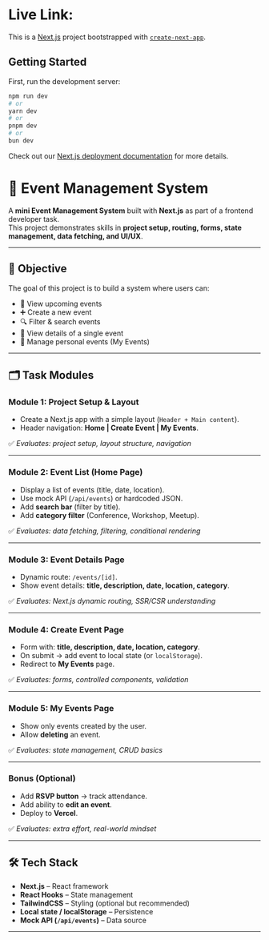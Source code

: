 # Live Link: 
This is a [Next.js](https://nextjs.org) project bootstrapped with [`create-next-app`](https://github.com/vercel/next.js/tree/canary/packages/create-next-app).

## Getting Started

First, run the development server:

```bash
npm run dev
# or
yarn dev
# or
pnpm dev
# or
bun dev
```


Check out our [Next.js deployment documentation](https://nextjs.org/docs/app/building-your-application/deploying) for more details.

# 🎉 Event Management System

A **mini Event Management System** built with **Next.js** as part of a frontend developer task.  
This project demonstrates skills in **project setup, routing, forms, state management, data fetching, and UI/UX**.

---

## 📌 Objective

The goal of this project is to build a system where users can:

- 📅 View upcoming events  
- ➕ Create a new event  
- 🔍 Filter & search events  
- 📖 View details of a single event  
- 👤 Manage personal events (My Events)  

---

## 🗂️ Task Modules

### **Module 1: Project Setup & Layout**
- Create a Next.js app with a simple layout (`Header + Main content`).
- Header navigation: **Home | Create Event | My Events**.

✅ *Evaluates: project setup, layout structure, navigation*  

---

### **Module 2: Event List (Home Page)**
- Display a list of events (title, date, location).
- Use mock API (`/api/events`) or hardcoded JSON.
- Add **search bar** (filter by title).
- Add **category filter** (Conference, Workshop, Meetup).

✅ *Evaluates: data fetching, filtering, conditional rendering*  

---

### **Module 3: Event Details Page**
- Dynamic route: `/events/[id]`.
- Show event details: **title, description, date, location, category**.

✅ *Evaluates: Next.js dynamic routing, SSR/CSR understanding*  

---

### **Module 4: Create Event Page**
- Form with: **title, description, date, location, category**.
- On submit → add event to local state (or `localStorage`).
- Redirect to **My Events** page.

✅ *Evaluates: forms, controlled components, validation*  

---

### **Module 5: My Events Page**
- Show only events created by the user.
- Allow **deleting** an event.

✅ *Evaluates: state management, CRUD basics*  

---

### **Bonus (Optional)**
- Add **RSVP button** → track attendance.  
- Add ability to **edit an event**.  
- Deploy to **Vercel**.  

✅ *Evaluates: extra effort, real-world mindset*  

---

## 🛠️ Tech Stack

- **Next.js** – React framework  
- **React Hooks** – State management  
- **TailwindCSS** – Styling (optional but recommended)  
- **Local state / localStorage** – Persistence  
- **Mock API (`/api/events`)** – Data source  

---




